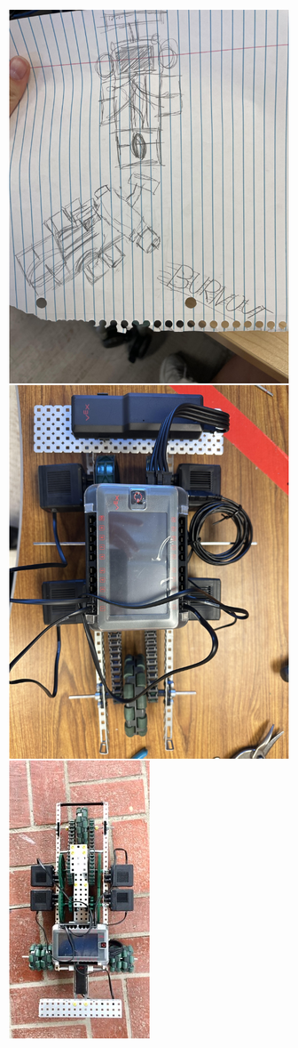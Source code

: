 ![A rough draft sketch of our robot design named Burnout](https://github.com/jaedin-johnson/robotics_portfolio/blob/main/images/roughphoto.jpeg?raw=true)
![An early picture of the robot's chassis build](https://github.com/jaedin-johnson/robotics_portfolio/blob/main/images/chassisphoto.jpg?raw=true)
![A robot design used for inspiration](https://github.com/jaedin-johnson/robotics_portfolio/blob/main/images/inspirationphoto.jpeg?raw=true)
